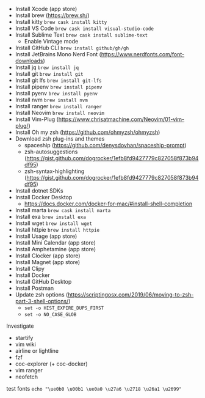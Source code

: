 * Install Xcode (app store)
* Install brew (https://brew.sh/)
* Install kitty `brew cask install kitty`
* Install VS Code `brew cask install visual-studio-code`
* Install Sublime Text `brew cask install sublime-text`
  * Enable Vintage mode
* Install GitHub CLI `brew install github/gh/gh`
* Install JetBrains Mono Nerd Font (https://www.nerdfonts.com/font-downloads)
* Install jq `brew install jq`
* Install git `brew install git`
* Install git lfs `brew install git-lfs`
* Install pipenv `brew install pipenv`
* Install pyenv `brew install pyenv`
* Install nvm `brew install nvm`
* Install ranger `brew install ranger`
* Install Neovim `brew install neovim`
* Install Vim-Plug (https://www.chrisatmachine.com/Neovim/01-vim-plug/)
* Install Oh my zsh (https://github.com/ohmyzsh/ohmyzsh)
* Download zsh plug-ins and themes
  * spaceship (https://github.com/denysdovhan/spaceship-prompt)
  * zsh-autosuggestions (https://gist.github.com/dogrocker/1efb8fd9427779c827058f873b94df95)
  * zsh-syntax-highlighting (https://gist.github.com/dogrocker/1efb8fd9427779c827058f873b94df95)
* Install dotnet SDKs
* Install Docker Desktop
  * https://docs.docker.com/docker-for-mac/#install-shell-completion
* Install marta `brew cask install marta`
* Install exa `brew install exa`
* Install wget `brew install wget`
* Install httpie `brew install httpie`
* Install Usage (app store)
* Install Mini Calendar (app store)
* Install Amphetamine (app store)
* Install Clocker (app store)
* Install Magnet (app store)
* Install Clipy
* Install Docker
* Install GitHub Desktop
* Install Postman
* Update zsh options (https://scriptingosx.com/2019/06/moving-to-zsh-part-3-shell-options/)
  * `set -o HIST_EXPIRE_DUPS_FIRST`
  * `set -o NO_CASE_GLOB`


Investigate
* startify
* vim wiki
* airline or lightline
* fzf
* coc-explorer (+ coc-docker)
* vim ranger
* neofetch





test fonts
`echo "\ue0b0 \u00b1 \ue0a0 \u27a6 \u2718 \u26a1 \u2699"`

